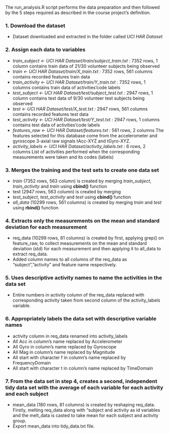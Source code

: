 The run_analysis.R script performs the data preparation and then followed by the 5 steps required as described in the course project’s definition.
<h3> 1.	Download the dataset</h3>
<ul>
  <li>Dataset downloaded and extracted in the folder called <i>UCI HAR Dataset</i></li>
</ul>

<h3> 2.	Assign each data to variables</h3>
<ul>
  <li><i>train_subject <- UCI HAR Dataset/train/subject_train.txt :</i> 7352 rows, 1 column
contains train data of 21/30 volunteer subjects being observed</li>
  <li><i>train <- UCI HAR Dataset/train/X_train.txt :</i> 7352 rows, 561 columns
contains recorded features train data</li>
  <li><i>train_activity <- UCI HAR Dataset/train/Y_train.txt :</i> 7352 rows, 1 columns
contains train data of activities’code labels</li>
  <li><i>test_subject <- UCI HAR Dataset/test/subject_test.txt :</i> 2947 rows, 1 column
contains test data of 9/30 volunteer test subjects being observed</li>
  <li><i>test <- UCI HAR Dataset/test/X_test.txt :</i> 2947 rows, 561 columns
contains recorded features test data</li>
  <li><i>test_activity <- UCI HAR Dataset/test/Y_test.txt :</i> 2947 rows, 1 columns
contains test data of activities’code labels</li>
  <li><i>features_raw <- UCI HAR Dataset/features.txt :</i> 561 rows, 2 columns
The features selected for this database come from the accelerometer and gyroscope 3-axial raw signals tAcc-XYZ and tGyro-XYZ.</li>
  <li><i>activity_labels <- UCI HAR Dataset/activity_labels.txt :</i> 6 rows, 2 columns
List of activities performed when the corresponding measurements were taken and its codes (labels)</li>
</ul>

<h3> 3.	Merges the training and the test sets to create one data set</h3>
<ul>
  <li><i>train</i> (7352 rows, 563 column) is created by merging <i>train_subject</i>, <i>train_activity</i> and <i>train</i> using <b>cbind()</b> function</li>
  <li>test (2947 rows, 563 column) is created by merging</li>
  <li><i>test_subject</i>, <i>test_activity</i> and <i>test</i> using <b>cbind() </b>function</li>
  <li><i>all_data</i> (10299 rows, 561 columns) is created by merging <i>train</i> and <i>test</i> using <b>rbind()</b> function</li>
</ul>

<h3> 4.	Extracts only the measurements on the mean and standard deviation for each measurement</h3>
<ul>
  <li>req_data (10299 rows, 81 columns) is created by first, applying grep() on feature_raw, to collect measurements on the mean and standard deviation (std) for each measurement and then applying it to all_data to extract req_data.</li>
  <li>Added column names to all columns of the req_data as “subject”,”activity” and feature name respectively.</li>
</ul>


<h3> 5.	Uses descriptive activity names to name the activities in the data set</h3>
<ul>
  <li>Entire numbers in activity column of the req_data replaced with corresponding activity taken from second column of the activity_labels variable.</li>
</ul>

<h3> 6.	Appropriately labels the data set with descriptive variable names</h3>
<ul>
  <li>activity column in req_data renamed into activity_labels</li>
  <li>All Acc in column’s name replaced by Accelerometer</li>
  <li>All Gyro in column’s name replaced by Gyroscope</li>
  <li>All Mag in column’s name replaced by Magnitude</li>
  <li>All start with character f in column’s name replaced by FrequencyDomain</li>
  <li>All start with character t in column’s name replaced by TimeDomain</li>
</ul>

<h3> 7.	From the data set in step 4, creates a second, independent tidy data set with the average of each variable for each activity and each subject</h3>
<ul>
    <li>mean_data (180 rows, 81 columns) is created by reshaping req_data. Firstly, melting req_data along with “subject and activity as id variables and the melt_data is casted to take mean for each subject and activity group.</li>
    <li>Export mean_data into tidy_data.txt file.</li>
</ul>
